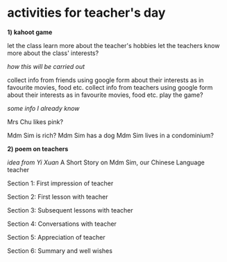 # activities for teacher's day
**1) kahoot game**

let the class learn more about the teacher's hobbies
let the teachers know more about the class' interests?


_how this will be carried out_

collect info from friends using google form about their interests as in favourite movies, food etc.
collect info from teachers using google form about their interests as in favourite movies, food etc.
play the game?

*some info I already know*

Mrs Chu likes pink?

Mdm Sim is rich?
Mdm Sim has a dog
Mdm Sim lives in a condominium?



**2) poem on teachers**


*idea from Yi Xuan*
A Short Story on Mdm Sim, our Chinese Language teacher

Section 1: First impression of teacher

Section 2: First lesson with teacher

Section 3: Subsequent lessons with teacher

Section 4: Conversations with teacher

Section 5: Appreciation of teacher

Section 6: Summary and well wishes

